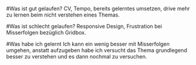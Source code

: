 #Was ist gut gelaufen?
CV, Tempo, bereits gelerntes umsetzen, drive mehr zu lernen beim nicht verstehen eines Themas.

#Was ist schlecht gelaufen?
Responsive Design, Frustration bei Misserfolgen bezüglich Gridbox. 

#Was habe ich gelernt
Ich kann ein wenig besser mit Misserfolgen umgehen, anstatt aufzugeben habe ich versucht das Thema grundlegend besser zu verstehen und es dann nochmal zu versuchen.






